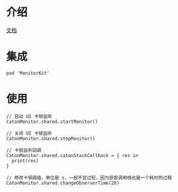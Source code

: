 # 介绍

[文档](https://juejin.cn/post/7250299528925003835)

# 集成
```
pod 'MonitorKit'
```
# 使用
```
// 启动 UI 卡顿监听
CatonMonitor.shared.startMonitor()

// 关闭 UI 卡顿监听
CatonMonitor.shared.stopMonitor()

// 卡顿监听回调
CatonMonitor.shared.catonStackCallback = { res in
  print(res)
}

// 修改卡顿阈值，单位是 s，一般不宜过短，因为获取调用栈也是一个耗时的过程
CatonMonitor.shared.changeObserverTime(20)
```



